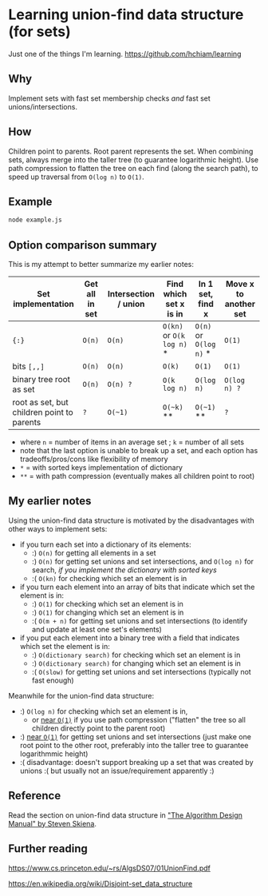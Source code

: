 # Learning union-find data structure (for sets)

Just one of the things I'm learning. <https://github.com/hchiam/learning>

## Why

Implement sets with fast set membership checks _and_ fast set unions/intersections.

## How

Children point to parents. Root parent represents the set. When combining sets, always merge into the taller tree (to guarantee logarithmic height). Use path compression to flatten the tree on each find (along the search path), to speed up traversal from `O(log n)` to `O(1)`.

## Example

```bash
node example.js
```

## Option comparison summary

This is my attempt to better summarize my earlier notes:

| Set implementation                         | Get all in set | Intersection / union | Find which set x is in     | In 1 set, find x        | Move x to another set |
| ------------------------------------------ | -------------- | -------------------- | -------------------------- | ----------------------- | --------------------- |
| `{:}`                                      | `O(n)`         | `O(n)`               | `O(kn)` or `O(k log n)` \* | `O(n)` or `O(log n)` \* | `O(1)`                |
| bits `[,,]`                                | `O(n)`         | `O(n)`               | `O(k)`                     | `O(1)`                  | `O(1)`                |
| binary tree root as set                    | `O(n)`         | `O(n) ?`             | `O(k log n)`               | `O(log n)`              | `O(log n) ?`          |
| root as set, but children point to parents | `?`            | `O(~1)`              | `O(~k)` \*\*               | `O(~1)` \*\*            | `?`                   |

- where `n` = number of items in an average set ; `k` = number of all sets
- note that the last option is unable to break up a set, and each option has tradeoffs/pros/cons like flexibility of memory
- `*` = with sorted keys implementation of dictionary
- `**` = with path compression (eventually makes all children point to root)

## My earlier notes

Using the union-find data structure is motivated by the disadvantages with other ways to implement sets:

- if you turn each set into a dictionary of its elements:
  - :) `O(n)` for getting all elements in a set
  - :) `O(n)` for getting set unions and set intersections, and `O(log n)` for search, _if you implement the dictionary with sorted keys_
  - :( `O(kn)` for checking which set an element is in
- if you turn each element into an array of bits that indicate which set the element is in:
  - :) `O(1)` for checking which set an element is in
  - :) `O(1)` for changing which set an element is in
  - :( `O(m + n)` for getting set unions and set intersections (to identify and update at least one set's elements)
- if you put each element into a binary tree with a field that indicates which set the element is in:
  - :) `O(dictionary search)` for checking which set an element is in
  - :) `O(dictionary search)` for changing which set an element is in
  - :( `O(slow)` for getting set unions and set intersections (typically not fast enough)

Meanwhile for the union-find data structure:

- :) `O(log n)` for checking which set an element is in,
  - or [near `O(1)`](https://en.wikipedia.org/wiki/Disjoint-set_data_structure#:~:text=near%20constant%20amortized%20time) if you use path compression ("flatten" the tree so all children directly point to the parent root)
- :) [near `O(1)`](https://en.wikipedia.org/wiki/Disjoint-set_data_structure#:~:text=near%20constant%20amortized%20time) for getting set unions and set intersections (just make one root point to the other root, preferably into the taller tree to guarantee logarithmmic height)
- :( disadvantage: doesn't support breaking up a set that was created by unions :( but usually not an issue/requirement apparently :)

## Reference

Read the section on union-find data structure in ["The Algorithm Design Manual" by Steven Skiena](http://www.algorist.com).

## Further reading

<https://www.cs.princeton.edu/~rs/AlgsDS07/01UnionFind.pdf>

<https://en.wikipedia.org/wiki/Disjoint-set_data_structure>
